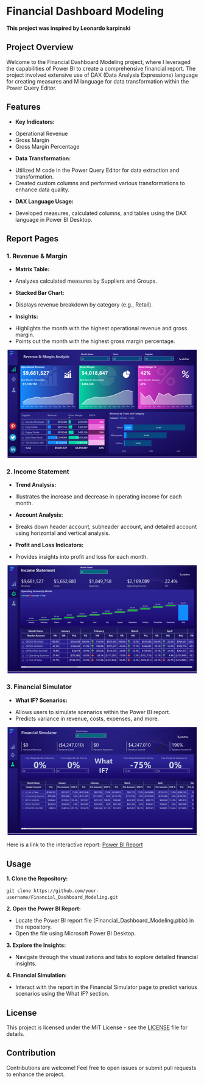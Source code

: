 # Financial Dashboard Modeling

**This project was inspired by Leonardo karpinski**

## Project Overview

Welcome to the Financial Dashboard Modeling project, where I leveraged the capabilities of Power BI to create a comprehensive financial report. The project involved extensive use of DAX (Data Analysis Expressions) language for creating measures and M language for data transformation within the Power Query Editor.


## Features

* **Key Indicators:**

- Operational Revenue
- Gross Margin
- Gross Margin Percentage
  
* **Data Transformation:**
  
- Utilized M code in the Power Query Editor for data extraction and transformation.
- Created custom columns and performed various transformations to enhance data quality.
  

* **DAX Language Usage:**

- Developed measures, calculated columns, and tables using the DAX language in Power BI Desktop.


## Report Pages

### 1. Revenue & Margin

* **Matrix Table:**

- Analyzes calculated measures by Suppliers and Groups.
  
* **Stacked Bar Chart:**
  
- Displays revenue breakdown by category (e.g., Retail).
  
* **Insights:**

- Highlights the month with the highest operational revenue and gross margin.
- Points out the month with the highest gross margin percentage.

![](Slide2.PNG)
  

### 2. Income Statement

* **Trend Analysis:**
  
- Illustrates the increase and decrease in operating income for each month.
  
* **Account Analysis:**
  
- Breaks down header account, subheader account, and detailed account using horizontal and vertical analysis.
  
* **Profit and Loss Indicators:**
  
- Provides insights into profit and loss for each month.

![](Slide3.PNG)
  

### 3. Financial Simulator

* **What IF? Scenarios:**
  
- Allows users to simulate scenarios within the Power BI report.
- Predicts variance in revenue, costs, expenses, and more.

![](Slide4.PNG)

Here is a link to the interactive report: [Power BI Report](https://app.powerbi.com/view?r=eyJrIjoiMTJiYTBiYTUtOTZiZS00Y2FkLTgwOGEtYjY3ZDJjMjk1NTU4IiwidCI6IjkxODk1NjgwLTdkMDMtNDg4My1iMmJhLTUxMDk2MzM2YzI4MyJ9&pageName=ReportSection)


## Usage


**1. Clone the Repository:**


`git clone https://github.com/your-username/Financial_Dashboard_Modeling.git`


**2. Open the Power BI Report:**

* Locate the Power BI report file (Financial_Dashboard_Modeling.pbix) in the repository.
* Open the file using Microsoft Power BI Desktop.
  

**3. Explore the Insights:**

* Navigate through the visualizations and tabs to explore detailed financial insights.
  

**4. Financial Simulation:**

* Interact with the report in the Financial Simulator page to predict various scenarios using the What IF? section.
  

## License

This project is licensed under the MIT License - see the [LICENSE](/LICENSE.txt) file for details.

## Contribution

Contributions are welcome! Feel free to open issues or submit pull requests to enhance the project.







